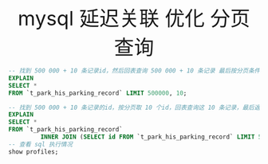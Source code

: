 <div style="text-align: center;font-size: 40px;">mysql 延迟关联 优化 分页查询</div>

```sql
-- 找到 500 000 + 10 条记录id，然后回表查询 500 000 + 10 条记录 最后按分页条件返回10条记录
EXPLAIN
SELECT *
FROM `t_park_his_parking_record` LIMIT 500000, 10;

-- 找到 500 000 + 10 条记录的id，按分页取 10 个id，回表查询这 10 条记录，最后返回10条记录
EXPLAIN
SELECT *
FROM `t_park_his_parking_record`
         INNER JOIN (SELECT id FROM `t_park_his_parking_record` LIMIT 500000, 10) AS t USING (id);
-- 查看 sql 执行情况
show profiles;
```

